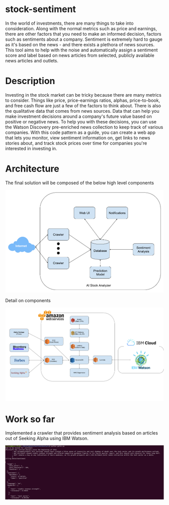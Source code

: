 # stock-sentiment

In the world of investments, there are many things to take into consideration. Along with the normal metrics such as price and earnings, there are other factors that you need to make an informed decision, factors such as sentiments about a company. Sentiment is extremely hard to gauge as it's based on the news - and there exists a plethora of news sources. This tool aims to help with the noise and automatically assign a sentiment score and label based on news articles from selected, publicly available news articles and outlets.

# Description

Investing in the stock market can be tricky because there are many metrics to consider. Things like price, price-earnings ratios, alphas, price-to-book, and free cash flow are just a few of the factors to think about. There is also the qualitative data that comes from news sources. Data that can help you make investment decisions around a company's future value based on positive or negative news. To help you with these decisions, you can use the Watson Discovery pre-enriched news collection to keep track of various companies. With this code pattern as a guide, you can create a web app that lets you monitor, view sentiment information on, get links to news stories about, and track stock prices over time for companies you're interested in investing in.

# Architecture

The final solution will be composed of the below high level components

![10,000ft view](images/10000ft.png?raw=true "10,000 ft view")

Detail on components 

![System components](/images/Components.png?raw=true "Solution Components")


# Work so far

Implemented a crawler that provides sentiment analysis based on articles out of Seeking Alpha using IBM Watson.

![Screenshot](/images/SoFar.png?raw=true "Sentiment Analysis")


